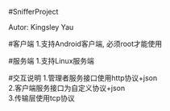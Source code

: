 #SnifferProject

Autor:  Kingsley Yau

#客户端
1.支持Android客户端, 必须root才能使用</br>

#服务端
1.支持Linux服务端</br>

#交互说明
1.管理者服务接口使用http协议+json</br>
2.客户端服务接口为自定义协议+json</br>
3.传输层使用tcp协议</br>
